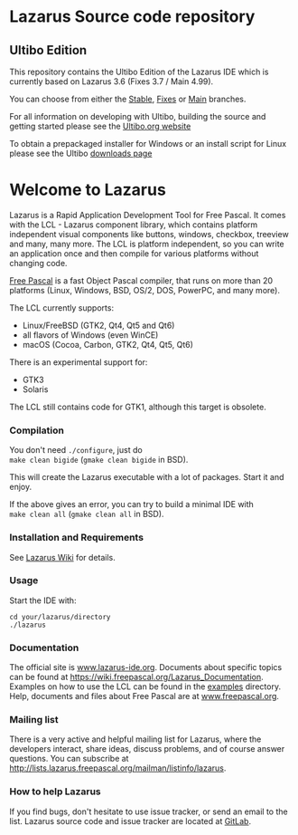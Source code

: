 # Lazarus Source code repository

## Ultibo Edition

This repository contains the Ultibo Edition of the Lazarus IDE which is currently based on Lazarus 3.6 (Fixes 3.7 / Main 4.99).

You can choose from either the [Stable](https://github.com/ultibohub/LazarusIDE/tree/ultibo-3.6.0), [Fixes](https://github.com/ultibohub/LazarusIDE/tree/ultibo-3.0) or [Main](https://github.com/ultibohub/LazarusIDE/tree/ultibo) branches.

For all information on developing with Ultibo, building the source and getting started please see the [Ultibo.org website](https://ultibo.org)

To obtain a prepackaged installer for Windows or an install script for Linux please see the Ultibo [downloads page](https://ultibo.org/download/)

Welcome to Lazarus
==================

Lazarus is a Rapid Application Development Tool for Free Pascal.
It comes with the LCL - Lazarus component library, which contains platform
independent visual components like buttons, windows, checkbox, treeview and
many, many more. The LCL is platform independent, so you can write an
application once and then compile for various platforms without changing code.

[Free Pascal](https://www.freepascal.org) is a fast Object Pascal compiler,
that runs on more than 20 platforms (Linux, Windows, BSD, OS/2, DOS, PowerPC,
and many more).

The LCL currently supports:
* Linux/FreeBSD (GTK2, Qt4, Qt5 and Qt6)
* all flavors of Windows (even WinCE)
* macOS (Cocoa, Carbon, GTK2, Qt4, Qt5, Qt6)

There is an experimental support for:
* GTK3
* Solaris 

The LCL still contains code for GTK1, although this target is obsolete.

### Compilation

You don't need ```./configure```, just do  
```make clean bigide``` (```gmake clean bigide``` in BSD).

This will create the Lazarus executable with a lot of packages.
Start it and enjoy.

If the above gives an error, you can try to build a minimal IDE with  
```make clean all``` (```gmake clean all``` in BSD).

### Installation and Requirements

See [Lazarus Wiki](https://wiki.freepascal.org/Category:Install) for details.

### Usage

Start the IDE with:
```shell
cd your/lazarus/directory
./lazarus
```

### Documentation

The official site is www.lazarus-ide.org.
Documents about specific topics can be found at 
https://wiki.freepascal.org/Lazarus_Documentation.
Examples on how to use the LCL can be found in the [examples](examples) directory.
Help, documents and files about Free Pascal are at www.freepascal.org.

### Mailing list

There is a very active and helpful mailing list for Lazarus, where the
developers interact, share ideas, discuss problems, and of course answer
questions.
You can subscribe at
http://lists.lazarus.freepascal.org/mailman/listinfo/lazarus.

### How to help Lazarus

If you find bugs, don't hesitate to use issue tracker,
or send an email to the list.
Lazarus source code and issue tracker are located at [GitLab](https://gitlab.com/freepascal.org/lazarus/lazarus).
